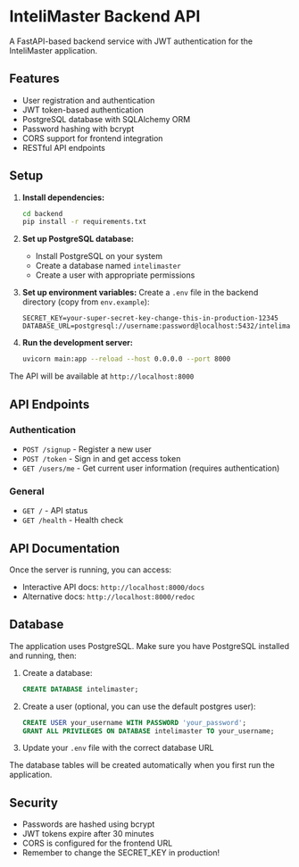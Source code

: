 # InteliMaster Backend API

A FastAPI-based backend service with JWT authentication for the InteliMaster application.

## Features

- User registration and authentication
- JWT token-based authentication
- PostgreSQL database with SQLAlchemy ORM
- Password hashing with bcrypt
- CORS support for frontend integration
- RESTful API endpoints

## Setup

1. **Install dependencies:**
   ```bash
   cd backend
   pip install -r requirements.txt
   ```

2. **Set up PostgreSQL database:**
   - Install PostgreSQL on your system
   - Create a database named `intelimaster`
   - Create a user with appropriate permissions

3. **Set up environment variables:**
   Create a `.env` file in the backend directory (copy from `env.example`):
   ```
   SECRET_KEY=your-super-secret-key-change-this-in-production-12345
   DATABASE_URL=postgresql://username:password@localhost:5432/intelimaster
   ```

4. **Run the development server:**
   ```bash
   uvicorn main:app --reload --host 0.0.0.0 --port 8000
   ```

The API will be available at `http://localhost:8000`

## API Endpoints

### Authentication
- `POST /signup` - Register a new user
- `POST /token` - Sign in and get access token
- `GET /users/me` - Get current user information (requires authentication)

### General
- `GET /` - API status
- `GET /health` - Health check

## API Documentation

Once the server is running, you can access:
- Interactive API docs: `http://localhost:8000/docs`
- Alternative docs: `http://localhost:8000/redoc`

## Database

The application uses PostgreSQL. Make sure you have PostgreSQL installed and running, then:

1. Create a database:
   ```sql
   CREATE DATABASE intelimaster;
   ```

2. Create a user (optional, you can use the default postgres user):
   ```sql
   CREATE USER your_username WITH PASSWORD 'your_password';
   GRANT ALL PRIVILEGES ON DATABASE intelimaster TO your_username;
   ```

3. Update your `.env` file with the correct database URL

The database tables will be created automatically when you first run the application.

## Security

- Passwords are hashed using bcrypt
- JWT tokens expire after 30 minutes
- CORS is configured for the frontend URL
- Remember to change the SECRET_KEY in production!

